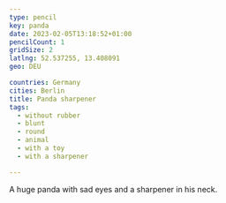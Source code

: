 ```yaml
---
type: pencil
key: panda
date: 2023-02-05T13:18:52+01:00
pencilCount: 1
gridSize: 2
latlng: 52.537255, 13.408091
geo: DEU

countries: Germany
cities: Berlin
title: Panda sharpener
tags:
  - without rubber
  - blunt
  - round
  - animal
  - with a toy
  - with a sharpener

---
```


A huge panda with sad eyes and a sharpener in his neck.
